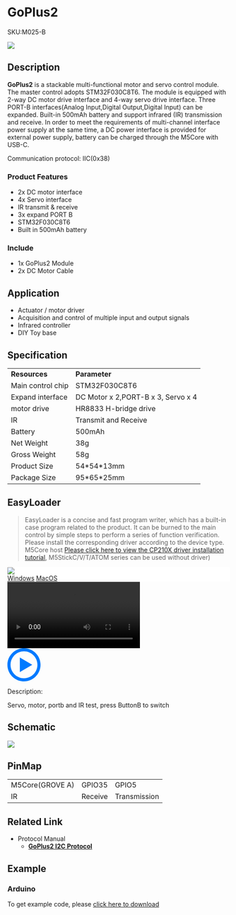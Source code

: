 # GoPlus2

<el-tag effect="plain">SKU:M025-B</el-tag>

<div class="product_pic"><img src="assets/img/product_pics/module/goplusII/GoPlus2.webp"></div>

## Description

**GoPlus2**  is a stackable multi-functional motor and servo control module. The master control adopts STM32F030C8T6. The module is equipped with 2-way DC motor drive interface and 4-way servo drive interface. Three PORT-B interfaces(Analog Input,Digital Output,Digital Input) can be expanded. Built-in 500mAh battery and support infrared (IR) transmission and receive. In order to meet the requirements of multi-channel interface power supply at the same time, a DC power interface is provided for external power supply, battery can be charged through the M5Core with USB-C.

Communication protocol: IIC(0x38)

### Product Features

-  2x DC motor interface
-  4x Servo interface
-  IR transmit & receive
-  3x expand PORT B
-  STM32F030C8T6
-  Built in 500mAh battery

### Include

-  1x GoPlus2 Module
-  2x DC Motor Cable

## Application

- Actuator / motor driver
- Acquisition and control of multiple input and output signals
- Infrared controller
- DIY Toy base

## Specification

<table>
   <tr style="font-weight:bold">
      <td>Resources</td>
      <td>Parameter</td>
   </tr>
   <tr>
      <td>Main control chip</td>
      <td>STM32F030C8T6</td>
   </tr>
   <tr>
      <td>Expand interface</td>
      <td>DC Motor x 2,PORT-B x 3, Servo x 4</td>
   </tr>
   <tr>
      <td>motor drive</td>
      <td>HR8833 H-bridge drive</td>
   </tr>
   <tr>
      <td>IR</td>
      <td>Transmit and Receive</td>
   </tr>
   <tr>
      <td>Battery</td>
      <td>500mAh</td>
   </tr>
   <tr>
      <td>Net Weight</td>
      <td>38g</td>
   </tr>
   <tr>
      <td>Gross Weight</td>
      <td>58g</td>
   </tr>
   <tr>
      <td>Product Size</td>
      <td>54*54*13mm</td>
   </tr>
   <tr>
      <td>Package Size</td>
      <td>95*65*25mm</td>
   </tr>
 </table>

## EasyLoader

>EasyLoader is a concise and fast program writer, which has a built-in case program related to the product. It can be burned to the main control by simple steps to perform a series of function verification. Please install the corresponding driver according to the device type. M5Core host [Please click here to view the CP210X driver installation tutorial](en/arduino/arduino_development), M5StickC/V/T/ATOM series can be used without driver)

<div class="easyloader-box">
    <div style="background-color:white;">
        <div><img src="https://m5stack.oss-cn-shenzhen.aliyuncs.com/image/easyloader_intro.webp"></div>
        <div class="easyloader-btn">
            <a href="https://m5stack.oss-cn-shenzhen.aliyuncs.com/EasyLoader/Windows/MODULE/EasyLoader_GoPlus2.exe">Windows</a>
            <a href="https://m5stack.oss-cn-shenzhen.aliyuncs.com/EasyLoader/MacOS/MODULE/EasyLoader_GoPlus2.dmg">MacOS</a>
        </div>
    </div>
    <div>
        <video id="example_video" controls>
            <source src="https://m5stack.oss-cn-shenzhen.aliyuncs.com/video/Product_example_video/Module/GoPlus2.mp4" type="video/mp4">
        </video>
        <div class="easyloader-mask">
        <a>
            <svg id="play-btn" t="1583228776634" class="icon" viewBox="0 0 1024 1024" version="1.1" xmlns="http://www.w3.org/2000/svg" p-id="4152" width="75" height="75"><path d="M512 0C229.216 0 0 229.216 0 512s229.216 512 512 512 512-229.216 512-512S794.784 0 512 0z m0 928C282.24 928 96 741.76 96 512S282.24 96 512 96s416 186.24 416 416-186.24 416-416 416zM384 288l384 224-384 224z" p-id="4153" fill="#007aff"></path></svg></a>
            <p>Description:</p>
            <p>Servo, motor, portb and IR test, press ButtonB to switch</p>
        </div>
    </div>
</div>


## Schematic

<img src="assets/img/product_pics/module/goplusII/goplusII_sch.webp">

## PinMap

<table>
 <tr><td>M5Core(GROVE A)</td><td>GPIO35</td><td>GPIO5</td></tr>
 <tr><td>IR</td><td>Receive</td><td>Transmission</td></tr>
</table>

## Related Link

- Protocol Manual 
    - **[GoPlus2 I2C Protocol](https://m5stack.oss-cn-shenzhen.aliyuncs.com/resource/docs/GO%20PLUS2%20Guide.docx)**

## Example

### Arduino

To get example code, please [click here to download](https://github.com/m5stack/M5-ProductExampleCodes/tree/master/Module/GoPLUS2)

<script>

   var purchase_link = '';

   anchor_search(purchase_link);
   scrollFunc();

</script>
